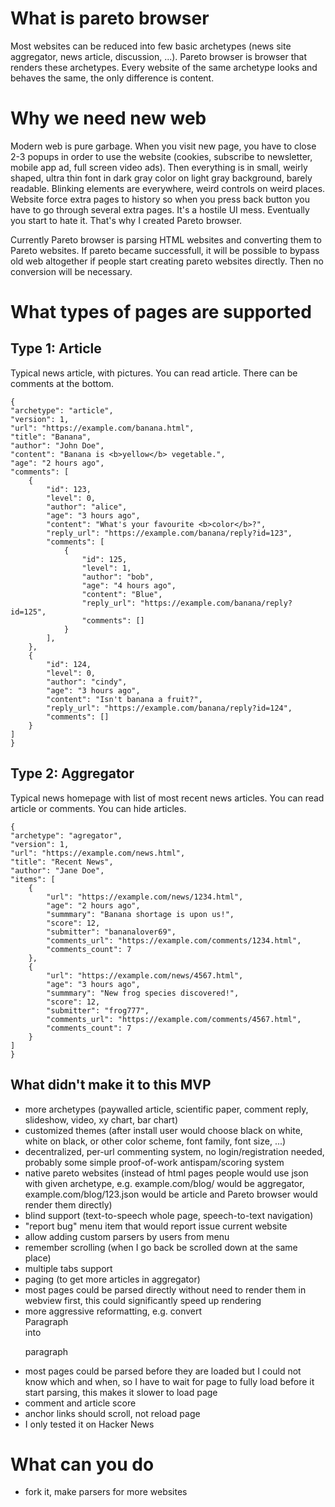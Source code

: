 # What is pareto browser

Most websites can be reduced into few basic archetypes (news site aggregator, news article, discussion, ...). Pareto browser is browser that renders these archetypes. Every website of the same archetype looks and behaves the same, the only difference is content.

# Why we need new web

Modern web is pure garbage. When you visit new page, you have to close 2-3 popups in order to use the website (cookies, subscribe to newsletter, mobile app ad, full screen video ads). Then everything is in small, weirly shaped, ultra thin font in dark gray color on light gray background, barely readable. Blinking elements are everywhere, weird controls on weird places. Website force extra pages to history so when you press back button you have to go through several extra pages. It's a hostile UI mess. Eventually you start to hate it. That's why I created Pareto browser.

Currently Pareto browser is parsing HTML websites and converting them to Pareto websites. If pareto became successfull, it will be possible to bypass old web altogether if people start creating pareto websites directly. Then no conversion will be necessary.

# What types of pages are supported

## Type 1: Article

Typical news article, with pictures. You can read article. There can be comments at the bottom.

    {
    "archetype": "article",
    "version": 1,
    "url": "https://example.com/banana.html",
    "title": "Banana",
    "author": "John Doe",
    "content": "Banana is <b>yellow</b> vegetable.",
    "age": "2 hours ago",
    "comments": [
        {
            "id": 123,
            "level": 0,
            "author": "alice",
            "age": "3 hours ago",
            "content": "What's your favourite <b>color</b>?",
            "reply_url": "https://example.com/banana/reply?id=123",
            "comments": [
                {
                    "id": 125,
                    "level": 1,
                    "author": "bob",
                    "age": "4 hours ago",
                    "content": "Blue",
                    "reply_url": "https://example.com/banana/reply?id=125",
                    "comments": []
                }
            ],
        },
        {
            "id": 124,
            "level": 0,
            "author": "cindy",
            "age": "3 hours ago",
            "content": "Isn't banana a fruit?",
            "reply_url": "https://example.com/banana/reply?id=124",
            "comments": []
        }
    ]
    }

## Type 2: Aggregator

Typical news homepage with list of most recent news articles. You can read article or comments. You can hide articles.


    {
    "archetype": "agregator",
    "version": 1,
    "url": "https://example.com/news.html",
    "title": "Recent News",
    "author": "Jane Doe",
    "items": [
        {
            "url": "https://example.com/news/1234.html",
            "age": "2 hours ago",
            "summmary": "Banana shortage is upon us!",
            "score": 12,
            "submitter": "bananalover69",
            "comments_url": "https://example.com/comments/1234.html",
            "comments_count": 7
        },
        {
            "url": "https://example.com/news/4567.html",
            "age": "3 hours ago",
            "summmary": "New frog species discovered!",
            "score": 12,
            "submitter": "frog777",
            "comments_url": "https://example.com/comments/4567.html",
            "comments_count": 7
        }
    ]
    }


## What didn't make it to this MVP

- more archetypes (paywalled article, scientific paper, comment reply, slideshow, video, xy chart, bar chart)
- customized themes (after install user would choose black on white, white on black, or other color scheme, font family, font size, ...)
- decentralized, per-url commenting system, no login/registration needed, probably some simple proof-of-work antispam/scoring system
- native pareto websites (instead of html pages people would use json with given archetype, e.g. example.com/blog/ would be aggregator, example.com/blog/123.json would be article and Pareto browser would render them directly)
- blind support (text-to-speech whole page, speech-to-text navigation)
- "report bug" menu item that would report issue current website 
- allow adding custom parsers by users from menu
- remember scrolling (when I go back be scrolled down at the same place)
- multiple tabs support
- paging (to get more articles in aggregator)
- most pages could be parsed directly without need to render them in webview first, this could significantly speed up rendering
- more aggressive reformatting, e.g. convert <div><div><div>Paragraph<div><div><div> into <p>paragraph</p>
- most pages could be parsed before they are loaded but I could not know which and when, so I have to wait for page to fully load before it start parsing, this makes it slower to load page
- comment and article score
- anchor links should scroll, not reload page
- I only tested it on Hacker News

# What can you do

- fork it, make parsers for more websites